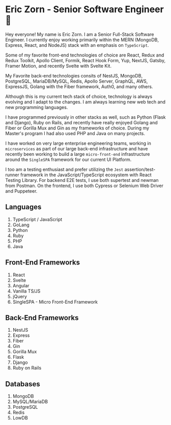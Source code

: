 # Eric Zorn - Senior Software Engineer 🤙

Hey everyone! My name is Eric Zorn. I am a Senior Full-Stack Software Engineer. I currently enjoy working primarily within the MERN (MongoDB, Express, React, and NodeJS) stack with an emphasis on `TypeScript`.

Some of my favorite front-end technologies of choice are React, Redux and Redux Toolkit, Apollo Client, Formik, React Hook Form, Yup, NextJS, Gatsby, Framer Motion, and recently Svelte with Svelte Kit.

My Favorite back-end technologies consits of NestJS, MongoDB, PostgreSQL, MariaDB/MySQL, Redis, Apollo Server, GraphQL, AWS, ExpressJS, Golang with the Fiber framework, Auth0, and many others.

Although this is my current tech stack of choice, technology is always evolving and I adapt to the changes. I am always learning new web tech and new programming languages.

I have programmed previously in other stacks as well, such as Python (Flask and Django), Ruby on Rails, and recently have really enjoyed Golang and Fiber or Gorilla Mux and Gin as my frameworks of choice. During my Master's program I had also used PHP and Java on many projects.

I have worked on very large enterprise engineering teams, working in `microservices` as part of our large back-end infrastructure and have recently been working to build a large `micro-front-end` infrastructure around the `SingleSPA` framework for our current UI Platform.

I too am a testing enthusiast and prefer utilizing the `Jest` assertion/test-runner framework in the JavaScript/TypeScript ecosystem with React Testing Library. For backend E2E tests, I use both supertest and newman from Postman. On the frontend, I use both Cypress or Selenium Web Driver and Puppeteer.

## Languages

1. TypeScript / JavaScript
2. GoLang
3. Python
4. Ruby
5. PHP
6. Java

## Front-End Frameworks

1. React
2. Svelte
3. Angular
4. Vanilla TS/JS
5. jQuery
6. SingleSPA - Micro Front-End Framework

## Back-End Frameworks

1. NestJS
2. Express
3. Fiber
4. Gin
5. Gorilla Mux
6. Flask
7. Django
8. Ruby on Rails

## Databases

1. MongoDB
2. MySQL/MariaDB
3. PostgreSQL
4. Redis
5. LowDB
